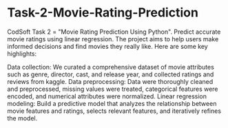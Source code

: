 # Task-2-Movie-Rating-Prediction

CodSoft Task 2 = "Movie Rating Prediction Using Python". Predict accurate movie ratings using linear regression. The project aims to help users make informed decisions and find movies they really like. Here are some key highlights:

Data collection: We curated a comprehensive dataset of movie attributes such as genre, director, cast, and release year, and collected ratings and reviews from kaggle.
Data preprocessing: Data were thoroughly cleaned and preprocessed, missing values ​​were treated, categorical features were encoded, and numerical attributes were normalized. 
Linear regression modeling: Build a predictive model that analyzes the relationship between movie features and ratings, selects relevant features, and iteratively refines the model. 
